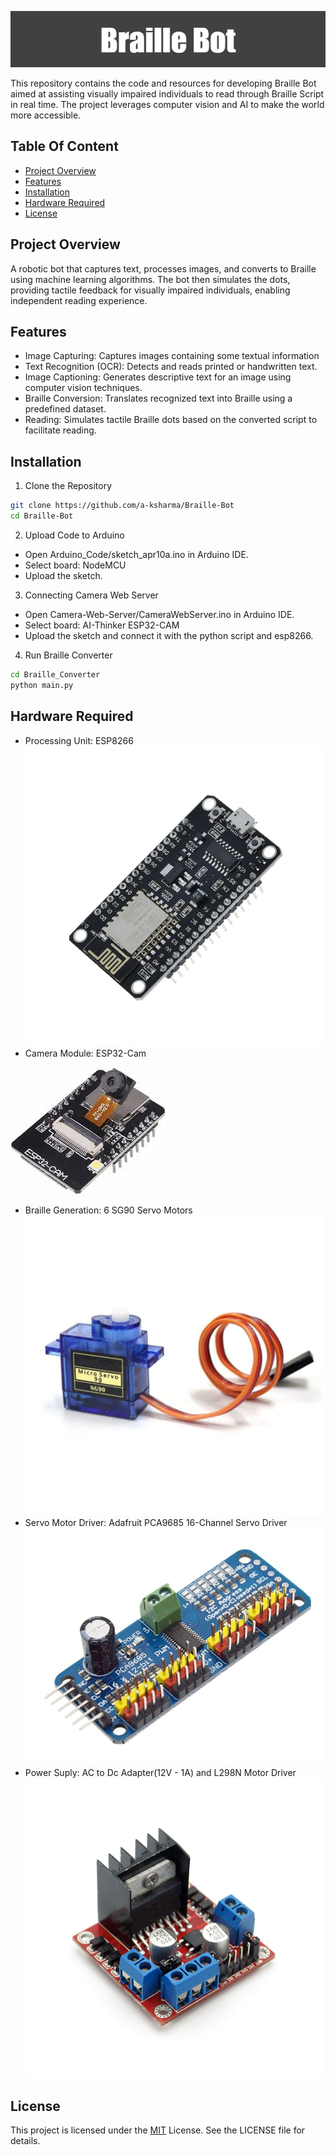 ![Braille Bot](Images/Braille_Bot.png)

This repository contains the code and resources for developing Braille Bot aimed at assisting visually impaired individuals to read through Braille Script in real time. The project leverages computer vision and AI to make the world more accessible.
## Table Of Content
- [Project Overview](#project-overview)
- [Features](#features)
- [Installation](#installation)
- [Hardware Required](#hardware-required)
- [License](#license)
## Project Overview
A robotic bot that captures text, processes images, and converts to Braille using machine learning algorithms. The bot then simulates the dots, providing tactile feedback for visually impaired individuals, enabling independent reading experience.
## Features

- Image Capturing: Captures images containing some textual information
- Text Recognition (OCR): Detects and reads printed or handwritten text.
- Image Captioning: Generates descriptive text for an image using computer vision techniques.
- Braille Conversion: Translates recognized text into Braille using a predefined dataset.
- Reading: Simulates tactile Braille dots based on the converted script to facilitate reading.


## Installation

1. Clone the Repository

```bash
git clone https://github.com/a-ksharma/Braille-Bot
cd Braille-Bot
```

2. Upload Code to Arduino

- Open Arduino_Code/sketch_apr10a.ino in Arduino IDE.
- Select board: NodeMCU
- Upload the sketch.

3. Connecting Camera Web Server
- Open Camera-Web-Server/CameraWebServer.ino in Arduino IDE.
- Select board: AI-Thinker ESP32-CAM
- Upload the sketch and connect it with the python script and esp8266.

4. Run Braille Converter

```bash
cd Braille_Converter
python main.py
```
## Hardware Required
- Processing Unit: ESP8266
![ESP8266](Images/esp8266.jpg)
- Camera Module: ESP32-Cam
  
![ESP32-CAM](Images/ESP32-CAM.jpg)
- Braille Generation: 6 SG90 Servo Motors
![Servo Motor](Images/Servo.jpg)
- Servo Motor Driver: Adafruit PCA9685 16-Channel Servo Driver
![Servo Motor Driver](Images/Servo-Driver.jpg)
- Power Suply: AC to Dc Adapter(12V - 1A) and L298N Motor Driver
![Motor Driver](Images/motor-driver.jpg)
## License
This project is licensed under the [MIT](https://choosealicense.com/licenses/mit/) License. See the LICENSE file for details.
